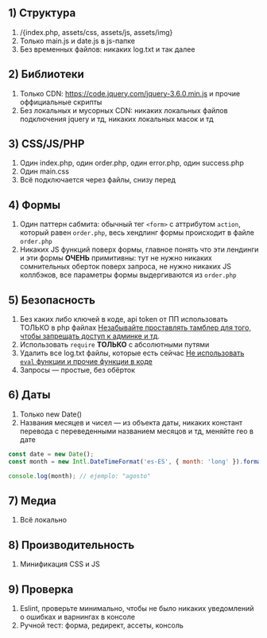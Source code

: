 ## 1) Структура
1. 	/{index.php, assets/css, assets/js, assets/img}
2. 	Только main.js и date.js в js-папке
3. 	Без временных файлов: никаких log.txt и так далее

## 2) Библиотеки
1. Только CDN: https://code.jquery.com/jquery-3.6.0.min.js и прочие оффициальные скрипты
2. Без локальных и мусорных CDN: никаких локальных файлов подключения jquery и тд, никаких локальных масок и тд

## 3) CSS/JS/PHP
1. Один index.php, один order.php, один error.php, один success.php
2. Один main.css
3. Всё подключается через файлы, снизу перед </body>

## 4) Формы
1. Один паттерн сабмита: обычный тег `<form>` с аттрибутом `action`, который равен `order.php`, весь хендлинг формы происходит в файле `order.php`
2. Никаких JS функций поверх формы, главное понять что эти лендинги и эти формы **ОЧЕНЬ** примитивны: тут не нужно никаких сомнительных оберток поверх запроса, не нужно никаких JS коллбэков, все параметры формы выдергиваются из `order.php`

## 5) Безопасность
1. Без каких либо ключей в коде, api token от ПП использовать ТОЛЬКО в php файлах [Незабывайте проставлять тамблер для того, чтобы запрещать доступ к админке и тд](https://docs.keitaro.io/ru/maintenance/security.html).
2. Использовать `require` **ТОЛЬКО** с абсолютными путями
3. Удалить все log.txt файлы, которые есть сейчас [Не использовать `eval` функции и прочие функции в коде](https://docs.keitaro.io/ru/landing-pages-and-offers/landing-page-local.html?h=eval)
4. Запросы — простые, без обёрток

## 6) Даты
1. Только new Date()
2. Названия месяцев и чисел — из объекта даты, никаких констант перевода с переведенными названием месяцов и тд, меняйте гео в дате 
  ```js
  const date = new Date();
  const month = new Intl.DateTimeFormat('es-ES', { month: 'long' }).format(date);
  
  console.log(month); // ejemplo: "agosto"
  ```

## 7) Медиа
1. Всё локально

## 8) Производительность
1. Минификация CSS и JS

## 9) Проверка
1. Eslint, проверьте минимально, чтобы не было никаких уведомлений о ошибках и варнингах в консоле
2. Ручной тест: форма, редирект, ассеты, консоль
